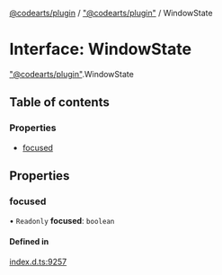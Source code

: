 [@codearts/plugin](../README.md) / ["@codearts/plugin"](../modules/_codearts_plugin_.md) / WindowState

# Interface: WindowState

["@codearts/plugin"](../modules/_codearts_plugin_.md).WindowState

## Table of contents

### Properties

- [focused](codearts_plugin_.WindowState.md#focused)

## Properties

### focused

• `Readonly` **focused**: `boolean`

#### Defined in

[index.d.ts:9257](https://github.com/huaweicloud/cloudide-plugin-api/blob/84e382d/index.d.ts#L9257)
